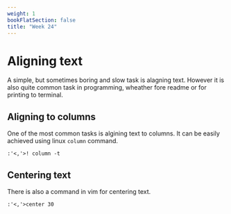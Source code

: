 ```yaml
---
weight: 1
bookFlatSection: false
title: "Week 24"
---
```


# Aligning text
A simple, but sometimes boring and slow task is alagning text.
However it is also quite common task in programming, wheather fore readme or for printing to terminal.

## Aligning to columns
One of the most common tasks is algining text to columns.
It can be easily achieved using linux `column` command.
```vim
:'<,'>! column -t
```

## Centering text
There is also a command in vim for centering text.
```vim
:'<,'>center 30
```
